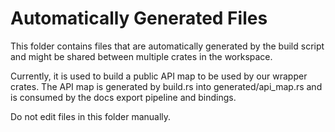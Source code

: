 # Automatically Generated Files

This folder contains files that are automatically generated by the build script
and might be shared between multiple crates in the workspace.

Currently, it is used to build a public API map to be used by our wrapper crates.
The API map is generated by build.rs into generated/api_map.rs and is consumed by the docs export pipeline and bindings.

Do not edit files in this folder manually.
